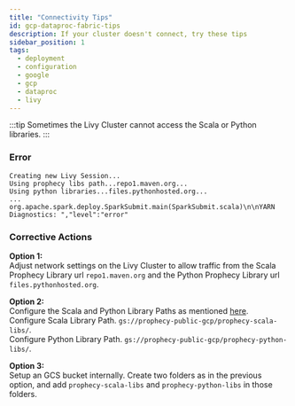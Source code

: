 ```yaml
---
title: "Connectivity Tips"
id: gcp-dataproc-fabric-tips
description: If your cluster doesn't connect, try these tips
sidebar_position: 1
tags:
  - deployment
  - configuration
  - google
  - gcp
  - dataproc
  - livy
---
```


:::tip
Sometimes the Livy Cluster cannot access the Scala or Python libraries.
:::

### Error

```
Creating new Livy Session...
Using prophecy libs path...repo1.maven.org...
Using python libraries...files.pythonhosted.org...
...
org.apache.spark.deploy.SparkSubmit.main(SparkSubmit.scala)\n\nYARN Diagnostics: ","level":"error"
```

### Corrective Actions

**Option 1:**  
Adjust network settings on the Livy Cluster to allow traffic from the Scala Prophecy Library url
`repo1.maven.org` and the Python Prophecy Library url
`files.pythonhosted.org`.

**Option 2:**  
Configure the Scala and Python Library Paths as mentioned [here](./dataproc.md).  
Configure Scala Library Path.
`gs://prophecy-public-gcp/prophecy-scala-libs/`.  
Configure Python Library Path.
`gs://prophecy-public-gcp/prophecy-python-libs/`.

**Option 3:**  
Setup an GCS bucket internally. Create two folders as in the previous option, and add `prophecy-scala-libs` and `prophecy-python-libs` in those folders.
